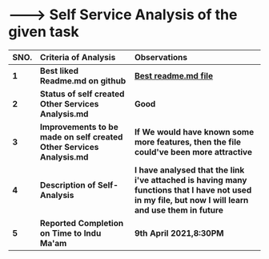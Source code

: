 # ---> **Self Service Analysis of the given task**

| **SNO.**| **Criteria of Analysis**| **Observations**|
| :---     | :---                   | :---           |
|**1**|**Best liked Readme.md on github** |**[Best readme.md file](https://dillinger.io/)**|
|**2**|**Status of self created Other Services Analysis.md** |**Good**|
|**3**|**Improvements to be made on self created Other Services Analysis.md** |**If We would have known some more features, then the file could've been more attractive**|
|**4**|**Description of Self-Analysis** |**I have analysed that the link i've attached is having many functions that I have not used in my file, but now I will learn and use them in  future**|
|**5**|**Reported Completion on Time to Indu Ma'am** |**9th April 2021,8:30PM**|



 

